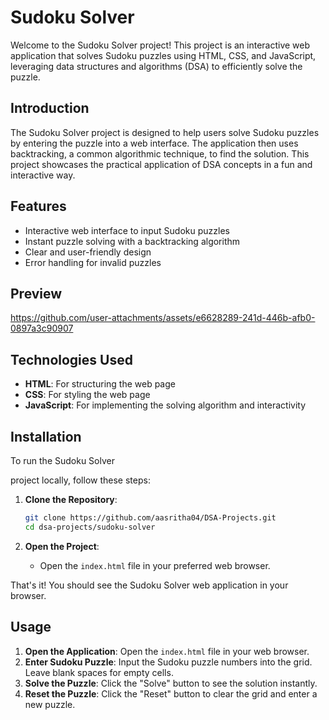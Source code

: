 # Sudoku Solver

Welcome to the Sudoku Solver project! This project is an interactive web application that solves Sudoku puzzles using HTML, CSS, and JavaScript, leveraging data structures and algorithms (DSA) to efficiently solve the puzzle.

## Introduction

The Sudoku Solver project is designed to help users solve Sudoku puzzles by entering the puzzle into a web interface. The application then uses backtracking, a common algorithmic technique, to find the solution. This project showcases the practical application of DSA concepts in a fun and interactive way.

## Features

- Interactive web interface to input Sudoku puzzles
- Instant puzzle solving with a backtracking algorithm
- Clear and user-friendly design
- Error handling for invalid puzzles

## Preview

https://github.com/user-attachments/assets/e6628289-241d-446b-afb0-0897a3c90907

## Technologies Used

- **HTML**: For structuring the web page
- **CSS**: For styling the web page
- **JavaScript**: For implementing the solving algorithm and interactivity

## Installation

To run the Sudoku Solver 


project locally, follow these steps:

1. **Clone the Repository**:
    ```bash
    git clone https://github.com/aasritha04/DSA-Projects.git
    cd dsa-projects/sudoku-solver
    ```

2. **Open the Project**:
    - Open the `index.html` file in your preferred web browser.

That's it! You should see the Sudoku Solver web application in your browser.

## Usage

1. **Open the Application**: Open the `index.html` file in your web browser.
2. **Enter Sudoku Puzzle**: Input the Sudoku puzzle numbers into the grid. Leave blank spaces for empty cells.
3. **Solve the Puzzle**: Click the "Solve" button to see the solution instantly.
4. **Reset the Puzzle**: Click the "Reset" button to clear the grid and enter a new puzzle.
